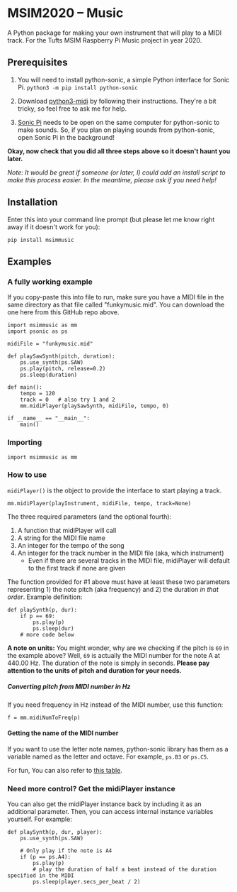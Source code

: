 # MSIM2020 – Music
A Python package for making your own instrument that will play to a MIDI track. For the Tufts MSIM Raspberry Pi Music project in year 2020.

## Prerequisites


1. You will need to install python-sonic, a simple Python interface for Sonic Pi.
`python3 -m pip install python-sonic`

2. Download [python3-midi](https://github.com/louisabraham/python3-midi) by following their instructions. They're a bit tricky, so feel free to ask me for help.

3. [Sonic Pi](https://sonic-pi.net/) needs to be open on the same computer for python-sonic to make sounds. So, if you plan on playing sounds from python-sonic, open Sonic Pi in the background!

**Okay, now check that you did all three steps above so it doesn't haunt you later.**

_Note: It would be great if someone (or later, I) could add an install script to make this process easier. In the meantime, please ask if you need help!_

## Installation

Enter this into your command line prompt (but please let me know right away if it doesn't work for you):

`pip install msimmusic`

## Examples

### A fully working example

If you copy-paste this into file to run, make sure you have a MIDI file in the same directory as that file called "funkymusic.mid". You can download the one here from this GitHub repo above.


```
import msimmusic as mm
import psonic as ps

midiFile = "funkymusic.mid"

def playSawSynth(pitch, duration):
    ps.use_synth(ps.SAW)
    ps.play(pitch, release=0.2)
    ps.sleep(duration)

def main():
    tempo = 120
    track = 0   # also try 1 and 2
    mm.midiPlayer(playSawSynth, midiFile, tempo, 0)

if __name__ == "__main__":
    main()

```

### Importing

`import msimmusic as mm`

### How to use
`midiPlayer()` is the object to provide the interface to start playing a track.

```
mm.midiPlayer(playInstrument, midiFile, tempo, track=None)
```

The three required parameters (and the optional fourth):

1. A function that midiPlayer will call
2. A string for the MIDI file name
3. An integer for the tempo of the song
4. An integer for the track number in the MIDI file (aka, which instrument) 
	* Even if there are several tracks in the MIDI file, midiPlayer will default to the first track if none are given


The function provided for #1 above must have at least these two parameters representing 1) the note pitch (aka frequency) and 2) the duration _in that order_. Example definition:

```
def playSynth(p, dur):
	if p == 69:
		ps.play(p)
		ps.sleep(dur)
	# more code below
```

**A note on units:**
You might wonder, why are we checking if the pitch is `69` in the example above? Well, `69` is actually the MIDI number for the note A at 440.00 Hz. The duration of the note is simply in seconds.
**Please pay attention to the units of pitch and duration for your needs.**


##### Converting pitch from MIDI number in Hz
If you need frequency in Hz instead of the MIDI number, use this function:

```
f = mm.midiNumToFreq(p)
```

#### Getting the name of the MIDI number
If you want to use the letter note names, python-sonic library has them as a variable named as the letter and octave. For example, `ps.B3` or `ps.C5`.

For fun, You can also refer to [this table](https://www.inspiredacoustics.com/en/MIDI_note_numbers_and_center_frequencies).


### Need more control? Get the midiPlayer instance
You can also get the midiPlayer instance back by including it as an additional parameter. Then, you can access internal instance variables yourself. For example:

```
def playSynth(p, dur, player):
    ps.use_synth(ps.SAW)

    # Only play if the note is A4
    if (p == ps.A4):
        ps.play(p)
        # play the duration of half a beat instead of the duration specified in the MIDI
        ps.sleep(player.secs_per_beat / 2)
```
